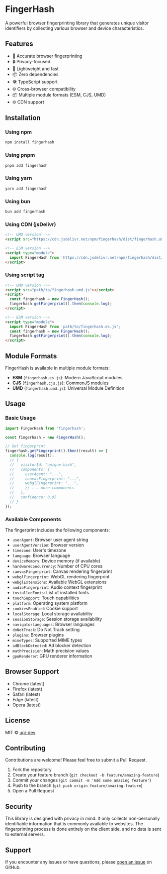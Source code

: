 # FingerHash

A powerful browser fingerprinting library that generates unique visitor identifiers by collecting various browser and device characteristics.

## Features

- 🎯 Accurate browser fingerprinting
- 🔒 Privacy-focused
- 🚀 Lightweight and fast
- 📦 Zero dependencies
- 🛠 TypeScript support
- 🌐 Cross-browser compatibility
- 📦 Multiple module formats (ESM, CJS, UMD)
- 🌐 CDN support

## Installation

### Using npm

```bash
npm install fingerhash 
```

### Using pnpm

```bash
pnpm add fingerhash
```

### Using yarn

```bash
yarn add fingerhash
```

### Using bun

```bash
bun add fingerhash
```

### Using CDN (jsDelivr)

```html
<!-- UMD version -->
<script src="https://cdn.jsdelivr.net/npm/fingerhash/dist/fingerhash.umd.js"></script>

<!-- ESM version -->
<script type="module">
  import FingerHash from 'https://cdn.jsdelivr.net/npm/fingerhash/dist/fingerhash.es.js';
</script>
```

### Using script tag

```html
<!-- UMD version -->
<script src="path/to/fingerhash.umd.js"></script>
<script>
  const fingerhash = new FingerHash();
  fingerhash.getFingerprint().then(console.log);
</script>

<!-- ESM version -->
<script type="module">
  import FingerHash from 'path/to/fingerhash.es.js';
  const fingerhash = new FingerHash();
  fingerhash.getFingerprint().then(console.log);
</script>
```

## Module Formats

FingerHash is available in multiple module formats:

- **ESM** (`fingerhash.es.js`): Modern JavaScript modules
- **CJS** (`fingerhash.cjs.js`): CommonJS modules
- **UMD** (`fingerhash.umd.js`): Universal Module Definition

## Usage

### Basic Usage

```javascript
import FingerHash from 'fingerhash';

const fingerhash = new FingerHash();

// Get fingerprint
fingerhash.getFingerprint().then((result) => {
  console.log(result);
  // {
  //   visitorId: "unique-hash",
  //   components: {
  //     userAgent: "...",
  //     canvasFingerprint: "...",
  //     webglFingerprint: "...",
  //     // ... more components
  //   },
  //   confidence: 0.95
  // }
});
```

### Available Components

The fingerprint includes the following components:

- `userAgent`: Browser user agent string
- `userAgentVersion`: Browser version
- `timezone`: User's timezone
- `language`: Browser language
- `deviceMemory`: Device memory (if available)
- `hardwareConcurrency`: Number of CPU cores
- `canvasFingerprint`: Canvas rendering fingerprint
- `webglFingerprint`: WebGL rendering fingerprint
- `webglExtensions`: Available WebGL extensions
- `audioFingerprint`: Audio context fingerprint
- `installedFonts`: List of installed fonts
- `touchSupport`: Touch capabilities
- `platform`: Operating system platform
- `cookiesEnabled`: Cookie support
- `localStorage`: Local storage availability
- `sessionStorage`: Session storage availability
- `navigatorLanguages`: Browser languages
- `doNotTrack`: Do Not Track setting
- `plugins`: Browser plugins
- `mimeTypes`: Supported MIME types
- `adBlockDetected`: Ad blocker detection
- `mathPrecision`: Math precision values
- `gpuRenderer`: GPU renderer information

## Browser Support

- Chrome (latest)
- Firefox (latest)
- Safari (latest)
- Edge (latest)
- Opera (latest)

## License

MIT © [uqi-dev](https://github.com/uqi-dev)

## Contributing

Contributions are welcome! Please feel free to submit a Pull Request.

1. Fork the repository
2. Create your feature branch (`git checkout -b feature/amazing-feature`)
3. Commit your changes (`git commit -m 'Add some amazing feature'`)
4. Push to the branch (`git push origin feature/amazing-feature`)
5. Open a Pull Request

## Security

This library is designed with privacy in mind. It only collects non-personally identifiable information that is commonly available to websites. The fingerprinting process is done entirely on the client side, and no data is sent to external servers.

## Support

If you encounter any issues or have questions, please [open an issue](https://github.com/uqi-dev/fingerhash/issues) on GitHub.
